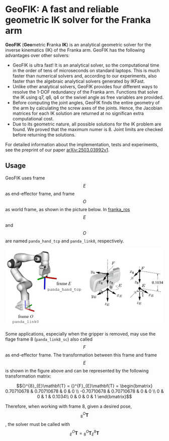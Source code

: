 # GeoFIK: A fast and reliable geometric IK solver for the Franka arm

**GeoFIK** (**Geo**metric **F**ranka **IK**) is an analytical geometric solver for the inverse kinematics (IK) of the Franka arm. GeoFIK has the following advantages over other solvers:
* GeoFIK is ultra fast! It is an analytical solver, so the computational time in the order of tens of microseconds on standard laptops. This is much faster than numerical solvers and, according to our experiments, also faster than the algebraic analytical solvers generated by IKFast.
* Unlike other analytical solvers, GeoFIK provides four different ways to resolve the 1-DOF redundancy of the Franka arm. Functions that solve the IK using q7, q6, q4 or the swivel angle as free variables are provided. 
* Before computing the joint angles, GeoFIK finds the entire geometry of the arm by calculating the screw axes of the joints. Hence, the Jacobian matrices for each IK solution are returned at no significan extra computational cost.
* Due to its geometric nature, all possible solutions for the IK problem are found. We proved that the maximum numer is 8. Joint limits are checked before returning the solutions.

For detailed information about the implementation, tests and experiments, see the preprint of our paper [arXiv:2503.03992v1](https://arxiv.org/abs/2503.03992v1).

## Usage

GeoFIK uses frame $$E$$ as end-effector frame, and frame $$O$$ as world frame, as shown in the picture below. In [franka_ros](https://frankaemika.github.io/docs/franka_ros.html) $$E$$ and $$O$$ are named `panda_hand_tcp` and `panda_link0`, respectively. 

![frames of the franka arm](frames.png)

Some applications, especially when the gripper is removed, may use the flage frame 8 (`panda_link8_sc`) also called $$F$$ as end-effector frame. The transformation between this frame and frame $$E$$ is shown in the figure above and can be represented by the following transformation matrix:

$${}^{8}_{E}\mathbf{T} = {}^{F}_{E}\mathbf{T} = \begin{bmatrix} 
0.70710678 & 0.70710678 & 0 & 0 \\
-0.70710678 & 0.70710678 & 0 & 0 \\ 
0 & 0 & 1 & 0.1034\\
0 & 0 & 0 & 1 
\end{bmatrix}$$

Therefore, when working with frame 8, given a desired pose, $${}^{O}_{8}\mathbf{T}$$, the solver must be called with $${}^{O}_{E}\mathbf{T}={}^{O}_{8}\mathbf{T}{}^{8}_{E}\mathbf{T}$$
